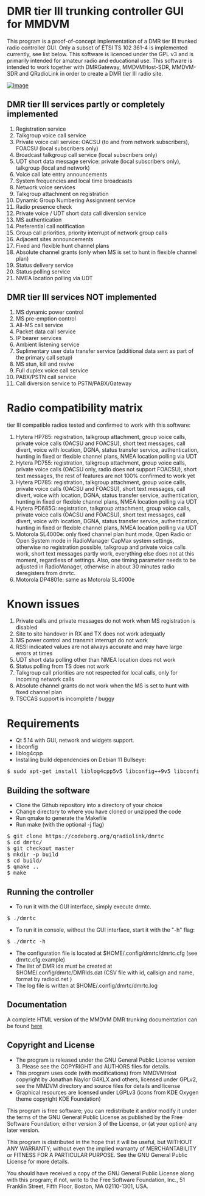 
DMR tier III trunking controller GUI for MMDVM
====

This program is a proof-of-concept implementation of a DMR tier III trunked radio controller GUI. Only a subset of ETSI TS 102 361-4 is implemented currently, see list below.
This software is licenced under the GPL v3 and is primarily intended for amateur radio and educational use.
This software is intended to work together with DMRGateway, MMDVMHost-SDR, MMDVM-SDR and QRadioLink in order to create a DMR tier III radio site.


[![Image](https://qradiolink.org/images/dmrtc1.png)](https://qradiolink.org/images/dmrtc1.png?v=1)


DMR tier III services partly or completely implemented
----

1. Registration service
2. Talkgroup voice call service
3. Private voice call service: OACSU (to and from network subscribers), FOACSU (local subscribers only)
4. Broadcast talkgroup call service (local subscribers only)
5. UDT short data message service: private (local subscribers only), talkgroup (local and network)
6. Voice call late entry announcements
7. System frequencies and local time broadcasts
8. Network voice services
9. Talkgroup attachment on registration
10. Dynamic Group Numbering Assignment service
11. Radio presence check
12. Private voice / UDT short data call diversion service
13. MS authentication
14. Preferential call notification
15. Group call priorities, priority interrupt of network group calls
16. Adjacent sites announcements
17. Fixed and flexible hunt channel plans
18. Absolute channel grants (only when MS is set to hunt in flexible channel plan)
19. Status delivery service
20. Status polling service
21. NMEA location polling via UDT

DMR tier III services NOT implemented
----

1. MS dynamic power control
2. MS pre-emption control
3. All-MS call service
4. Packet data call service
5. IP bearer services
6. Ambient listening service
7. Suplimentary user data transfer service (additional data sent as part of the primary call setup)
8. MS stun, kill and revive
9. Full duplex voice call service
10. PABX/PSTN call service
11. Call diversion service to PSTN/PABX/Gateway


Radio compatibility matrix
====

tier III compatible radios tested and confirmed to work with this software:

1. Hytera HP785: registration, talkgroup attachment, group voice calls, private voice calls (OACSU and FOACSU), short text messages, call divert, voice with location, DGNA, status transfer service, authentication, hunting in fixed or flexible channel plans, NMEA location polling via UDT
2. Hytera PD755: registration, talkgroup attachment, group voice calls, private voice calls (OACSU only, radio does not support FOACSU), short text messages, the rest of features are not 100% confirmed to work yet
3. Hytera PD785: registration, talkgroup attachment, group voice calls, private voice calls (OACSU and FOACSU), short text messages, call divert, voice with location, DGNA, status transfer service, authentication, hunting in fixed or flexible channel plans, NMEA location polling via UDT
4. Hytera PD685G: registration, talkgroup attachment, group voice calls, private voice calls (OACSU and FOACSU), short text messages, call divert, voice with location, DGNA, status transfer service, authentication, hunting in fixed or flexible channel plans, NMEA location polling via UDT
5. Motorola SL4000e: only fixed channel plan hunt mode, Open Radio or Open System mode in RadioManager CapMax system settings, otherwise no registration possible, talkgroup and private voice calls work, short text messages partly work, everything else does not at this moment, regardless of settings. Also, one timing parameter needs to be adjusted in RadioManager, otherwise in about 30 minutes radio deregisters from dmrtc.
6. Motorola DP4801e: same as Motorola SL4000e


Known issues
====

1. Private calls and private messages do not work when MS registration is disabled
2. Site to site handover in RX and TX does not work adequatly
3. MS power control and transmit interrupt do not work
4. RSSI indicated values are not always accurate and may have large errors at times
5. UDT short data polling other than NMEA location does not work
6. Status polling from TS does not work
7. Talkgroup call priorities are not respected for local calls, only for incoming network calls
8. Absolute channel grants do not work when the MS is set to hunt with fixed channel plan
9. TSCCAS support is incomplete / buggy


Requirements
====

- Qt 5.14 with GUI, network and widgets support.
- libconfig
- liblog4cpp
- Installing build dependencies on Debian 11 Bullseye: 

<pre>
$ sudo apt-get install liblog4cpp5v5 libconfig++9v5 libconfig++-dev qt5-qmake qtbase5-dev libqt5core5a libqt5gui5 libqt5network5
</pre>


Building the software
-----

- Clone the Github repository into a directory of your choice
- Change directory to where you have cloned or unzipped the code
- Run qmake to generate the Makefile
- Run make (with the optional -j flag)

<pre>
$ git clone https://codeberg.org/qradiolink/dmrtc
$ cd dmrtc/
$ git checkout master
$ mkdir -p build
$ cd build/
$ qmake ..
$ make
</pre>


Running the controller
----

- To run it with the GUI interface, simply execute drmtc.

<pre>
$ ./dmrtc
</pre>

- To run it in console, without the GUI interface, start it with the "-h" flag:

<pre>
$ ./dmrtc -h
</pre>

- The configuration file is located at $HOME/.config/dmrtc/dmrtc.cfg (see dmrtc.cfg.example)
- The list of DMR ids must be created at $HOME/.config/dmrtc/DMRIds.dat (CSV file with id, callsign and name, format by radioid.net )
- The log file is written at $HOME/.config/dmrtc/dmrtc.log 


Documentation
----

A complete HTML version of the MMDVM DMR trunking documentation can be found [here](https://qradiolink.org/docs/MMDVM/trunking.html)


Copyright and License
-----
- The program is released under the GNU General Public License version 3. Please see the COPYRIGHT and AUTHORS files for details.
- This program uses code (with modifications) from MMDVMHost copyright by Jonathan Naylor G4KLX and others, licensed under GPLv2, see the MMDVM directory and source files for details and license
- Graphical resources are licensed under LGPLv3 (icons from KDE Oxygen theme copyright KDE Foundation)

This program is free software; you can redistribute it and/or
modify it under the terms of the GNU General Public License as
published by the Free Software Foundation; either version 3 of the
License, or (at your option) any later version.

This program is distributed in the hope that it will be useful, but
WITHOUT ANY WARRANTY; without even the implied warranty of
MERCHANTABILITY or FITNESS FOR A PARTICULAR PURPOSE.  See the GNU
General Public License for more details.

You should have received a copy of the GNU General Public License
along with this program; if not, write to the Free Software
Foundation, Inc., 51 Franklin Street, Fifth Floor, Boston, MA  02110-1301, USA.

